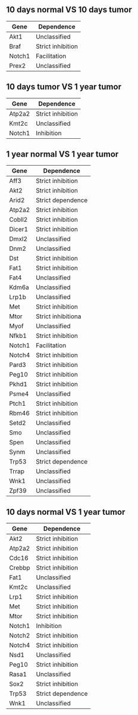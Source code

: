 
10 days normal VS 10 days tumor
------------------------------------
  Gene          | Dependence
--------------- | ------------------
  Akt1          | Unclassified
  Braf          | Strict inhibition
  Notch1        | Facilitation
  Prex2         | Unclassified
 
 10 days tumor  VS 1 year tumor
------------------------------------
  Gene          | Dependence
--------------- | ------------------
  Atp2a2        | Strict inhibition
  Kmt2c         | Unclassified
  Notch1        | Inhibition
  
  1 year normal VS 1 year tumor
------------------------------------
  Gene          | Dependence
--------------- | ------------------
  Aff3          | Strict inhibition
  Akt2          | Strict inhibition
  Arid2         | Strict dependence
  Atp2a2        | Strict inhibition
  Cobll2        | Strict inhibition
  Dicer1        | Strict inhibition
  Dmxl2         | Unclassified
  Dnm2          | Unclassified
  Dst           | Strict inhibition
  Fat1          | Strict inhibition
  Fat4          | Unclassified
  Kdm6a         | Unclassified
  Lrp1b         | Unclassified
  Met           | Strict inhibition
  Mtor          | Strict inhibitiona
  Myof          | Unclassified
  Nfkb1         | Strict inhibition
  Notch1        | Facilitation
  Notch4        | Strict inhibition
  Pard3         | Strict inhibition
  Peg10         | Strict inhibition
  Pkhd1         | Strict inhibition
  Psme4         | Unclassified
  Ptch1         | Strict inhibition
  Rbm46         | Strict inhibition
  Setd2         | Unclassified
  Smo           | Unclassified
  Spen          | Unclassified
  Synm          | Unclassified
  Trp53         | Strict dependence
  Trrap         | Unclassified
  Wnk1          | Unclassified
  Zpf39         | Unclassified
  
10 days normal  VS 1 year tumor
------------------------------------
  Gene          | Dependence
--------------- | ------------------
Akt2            | Strict inhibition
Atp2a2          | Strict inhibition
Cdc16           | Strict inhibition
Crebbp          | Strict inhibition
Fat1            | Unclassified
Kmt2c           | Unclassified
Lrp1            | Strict inhibition
Met             | Strict inhibition
Mtor            | Strict inhibition
Notch1          | Inhibition
Notch2          | Strict inhibition
Notch4          | Strict inhibition
Nsd1            | Unclassified
Peg10           | Strict inhibition
Rasa1           | Unclassified
Sox2            | Strict inhibition
Trp53           | Strict dependence
Wnk1            | Unclassified
